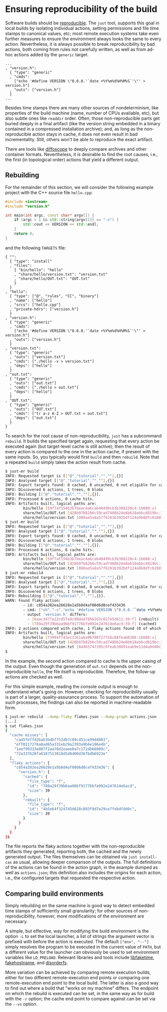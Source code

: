 Ensuring reproducibility of the build
=====================================

Software builds should be
[reproducible](https://reproducible-builds.org/). The `just` tool,
supports this goal in local builds by isolating individual actions,
setting permissions and file time stamps to canonical values, etc; most
remote execution systems take even further measures to ensure the
environment always looks the same to every action. Nevertheless, it is
always possible to break reproducibility by bad actions, both coming
from rules not carefully written, as well as from ad-hoc actions added
by the `generic` target.

``` jsonc
...
, "version.h":
  { "type": "generic"
  , "cmds":
    ["echo '#define VERSION \"0.0.0.'`date +%Y%m%d%H%M%S`'\"' > version.h"]
  , "outs": ["version.h"]
  }
...
```

Besides time stamps there are many other sources of nondeterminism, like
properties of the build machine (name, number of CPUs available, etc),
but also subtle ones like `readdir` order. Often, those non-reproducible
parts get buried deeply in a final artifact (like the version string
embedded in a binary contained in a compressed installation archive);
and, as long as the non-reproducible action stays in cache, it does not
even result in bad incrementality. Still, others won't be able to
reproduce the exact artifact.

There are tools like [diffoscope](https://diffoscope.org/) to deeply
compare archives and other container formats. Nevertheless, it is
desirable to find the root causes, i.e., the first (in topological
order) actions that yield a different output.

Rebuilding
----------

For the remainder of this section, we will consider the following
example project with the C++ source file `hello.cpp`:

``` {.cpp srcname="hello.cpp"}
#include <iostream>
#include "version.h"

int main(int argc, const char* argv[]) {
    if (argc > 1 && std::string{argv[1]} == "-v") {
        std::cout << VERSION << std::endl;
    }
    return 0;
}
```

and the following `TARGETS` file:

``` {.jsonc srcname="TARGETS"}
{ "":
  { "type": "install"
  , "files":
    { "bin/hello": "hello"
    , "share/hello/version.txt": "version.txt"
    , "share/hello/OUT.txt": "OUT.txt"
    }
  }
, "hello":
  { "type": ["@", "rules", "CC", "binary"]
  , "name": ["hello"]
  , "srcs": ["hello.cpp"]
  , "private-hdrs": ["version.h"]
  }
, "version.h":
  { "type": "generic"
  , "cmds":
    ["echo '#define VERSION \"0.0.0.'`date +%Y%m%d%H%M%S`'\"' > version.h"]
  , "outs": ["version.h"]
  }
, "version.txt":
  { "type": "generic"
  , "outs": ["version.txt"]
  , "cmds": ["./hello -v > version.txt"]
  , "deps": ["hello"]
  }
, "out.txt":
  { "type": "generic"
  , "outs": ["out.txt"]
  , "cmds": ["./hello > out.txt"]
  , "deps": ["hello"]
  }
, "OUT.txt":
  { "type": "generic"
  , "outs": ["OUT.txt"]
  , "cmds": ["tr a-z A-Z > OUT.txt < out.txt"]
  , "deps": ["out.txt"]
  }
}
```

To search for the root cause of non-reproducibility, `just` has a
subcommand `rebuild`. It builds the specified target again, requesting
that every action be executed again (but target-level cache is still
active); then the result of every action is compared to the one in the
action cache, if present with the same inputs. So, you typically would
first `build` and then `rebuild`. Note that a repeated `build` simply
takes the action result from cache.

``` sh
$ just-mr build
INFO: Requested target is [["@","tutorial","",""],{}]
INFO: Analysed target [["@","tutorial","",""],{}]
INFO: Export targets found: 0 cached, 0 uncached, 0 not eligible for caching
INFO: Discovered 6 actions, 1 trees, 0 blobs
INFO: Building [["@","tutorial","",""],{}].
INFO: Processed 6 actions, 0 cache hits.
INFO: Artifacts built, logical paths are:
        bin/hello [59f7af154b3b7beac4a6cab40499cb3b388220c4:16608:x]
        share/hello/OUT.txt [428b97b82b6c59cad7488b24e6b618ebbcd819bc:13:f]
        share/hello/version.txt [088ae5a8a57f62016392bdf124a9b8dfc0288763:39:f]
$ just-mr build
INFO: Requested target is [["@","tutorial","",""],{}]
INFO: Analysed target [["@","tutorial","",""],{}]
INFO: Export targets found: 0 cached, 0 uncached, 0 not eligible for caching
INFO: Discovered 6 actions, 1 trees, 0 blobs
INFO: Building [["@","tutorial","",""],{}].
INFO: Processed 6 actions, 6 cache hits.
INFO: Artifacts built, logical paths are:
        bin/hello [59f7af154b3b7beac4a6cab40499cb3b388220c4:16608:x]
        share/hello/OUT.txt [428b97b82b6c59cad7488b24e6b618ebbcd819bc:13:f]
        share/hello/version.txt [088ae5a8a57f62016392bdf124a9b8dfc0288763:39:f]
$ just-mr rebuild
INFO: Requested target is [["@","tutorial","",""],{}]
INFO: Analysed target [["@","tutorial","",""],{}]
INFO: Export targets found: 0 cached, 0 uncached, 0 not eligible for caching
INFO: Discovered 6 actions, 1 trees, 0 blobs
INFO: Rebuilding [["@","tutorial","",""],{}].
WARN: Found flaky action:
        - id: c854a382ea26628e1a5b8d4af00d6d0cef433436
        - cmd: ["sh","-c","echo '#define VERSION \"0.0.0.'`date +%Y%m%d%H%M%S`'\"' > version.h\n"]
        - output 'version.h' differs:
          - [6aac3477e22cd57e8c98ded78562d3c017e5d611:39:f] (rebuilt)
          - [789a29f39b6aa966f91776bfe092e247614e6acd:39:f] (cached)
INFO: 2 actions compared with cache, 1 flaky actions found (0 of which tainted), no cache entry found for 4 actions.
INFO: Artifacts built, logical paths are:
        bin/hello [73994ff43ec1161aba96708f277e8c88feab0386:16608:x]
        share/hello/OUT.txt [428b97b82b6c59cad7488b24e6b618ebbcd819bc:13:f]
        share/hello/version.txt [8dd65747395c0feab30891eab9e11d4a9dd0c715:39:f]
$
```

In the example, the second action compared to cache is the upper casing
of the output. Even though the generation of `out.txt` depends on the
non-reproducible `hello`, the file itself is reproducible. Therefore,
the follow-up actions are checked as well.

For this simple example, reading the console output is enough to
understand what's going on. However, checking for reproducibility
usually is part of a larger, quality-assurance process. To support the
automation of such processes, the findings can also be reported in
machine-readable form.

``` sh
$ just-mr rebuild --dump-flaky flakes.json --dump-graph actions.json
[...]
$ cat flakes.json
{
  "cache misses": [
    "ca45feffd2bab3bdbf752db7c89c451ce99d4803",
    "eff0117276a0ad65a331eb29a2393a9b6e106e4b",
    "1eef99333e887f2aa78d2eaee0a7c172db66009c",
    "72a337628fa6187513818d5d8d00d36fbdb6923e"
  ],
  "flaky actions": {
    "c854a382ea26628e1a5b8d4af00d6d0cef433436": {
      "version.h": {
        "cached": {
          "file_type": "f",
          "id": "789a29f39b6aa966f91776bfe092e247614e6acd",
          "size": 39
        },
        "rebuilt": {
          "file_type": "f",
          "id": "4b5e64f324745d628c893f9d7e29ce7febdfdd0c",
          "size": 39
        }
      }
    }
  }
}$
```

The file reports the flaky actions together with the non-reproducible
artifacts they generated, reporting both, the cached and the newly
generated output. The files themselves can be obtained via `just
install-cas` as usual, allowing deeper comparison of the outputs. The
full definitions of the actions can be found in the action graph, in the
example dumped as well as `actions.json`; this definition also includes
the origins for each action, i.e., the configured targets that requested
the respective action.

Comparing build environments
----------------------------

Simply rebuilding on the same machine is good way to detect embedded
time stamps of sufficiently small granularity; for other sources of
non-reproducibility, however, more modifications of the environment are
necessary.

A simple, but effective, way for modifying the build environment is the
option `-L` to set the local launcher, a list of strings the argument
vector is prefixed with before the action is executed. The default
`["env", "--"]` simply resolves the program to be executed in the
current value of `PATH`, but a different value for the launcher can
obviously be used to set environment variables like `LD_PRELOAD`.
Relevant libraries and tools include
[libfaketime](https://github.com/wolfcw/libfaketime),
[fakehostname](https://github.com/dtcooper/fakehostname), and
[disorderfs](https://salsa.debian.org/reproducible-builds/disorderfs).

More variation can be achieved by comparing remote execution builds,
either for two different remote-execution end points or comparing one
remote-execution end point to the local build. The latter is also a good
way to find out where a build that "works on my machine" differs. The
endpoint on which the rebuild is executed can be set, in the same way as
for build with the `-r` option; the cache end point to compare against
can be set via the `--vs` option.
